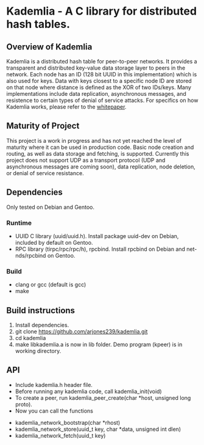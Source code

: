 # Kademlia - A C library for distributed hash tables.

## Overview of Kademlia
Kademlia is a distributed hash table for peer-to-peer networks. It provides a transparent and distributed key-value data storage layer to peers in the network. Each node has an ID (128 bit UUID in this implementation) which is also used for keys. Data with keys closest to a specific node ID are stored on that node where distance is defined as the XOR of two IDs/keys. Many implementations include data replication, asynchronous messages, and resistence to certain types of denial of service attacks. For specifics on how Kademlia works, please refer to the <a href="https://cs.brown.edu/courses/csci2950-g/papers/kademlia.pdf">whitepaper</a>.

## Maturity of Project
This project is a work in progress and has not yet reached the level of maturity where it can be used in production code. Basic node creation and routing, as well as data storage and fetching, is supported. Currently this project does not support UDP as a transport protocol (UDP and asynchronous messages are coming soon), data replication, node deletion, or denial of service resistance.

## Dependencies
Only tested on Debian and Gentoo.

### Runtime
- UUID C library (uuid/uuid.h). Install package uuid-dev on Debian, included by default on Gentoo.
- RPC library (tirpc/rpc/rpc/h), rpcbind. Install rpcbind on Debian and net-nds/rpcbind on Gentoo.

### Build
- clang or gcc (default is gcc)
- make

## Build instructions
1. Install dependencies.
2. git clone https://github.com/arjones239/kademlia.git
3. cd kademlia
4. make
libkademlia.a is now in lib folder. Demo program (kpeer) is in working directory.

## API
- Include kademlia.h header file.
- Before running any kademlia code, call kademlia_init(void)
- To create a peer, run kademlia_peer_create(char *host, unsigned long proto).
- Now you can call the functions
* kademlia_network_bootstrap(char *rhost)
* kademlia_network_store(uuid_t key, char *data, unsigned int dlen)
* kademlia_network_fetch(uuid_t key)

